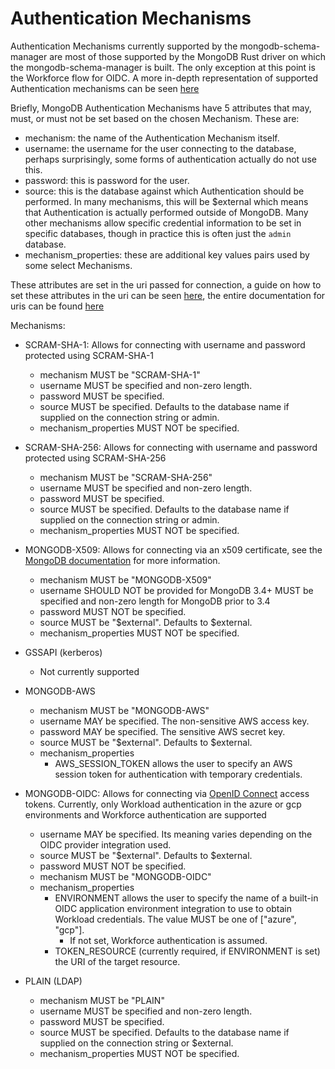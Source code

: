 # Authentication Mechanisms

Authentication Mechanisms currently supported by the mongodb-schema-manager are most of those
supported by the MongoDB Rust driver on which the mongodb-schema-manager is built. The only
exception at this point is the Workforce flow for OIDC. A more in-depth representation of supported
Authentication mechanisms can be seen
[here](https://www.mongodb.com/docs/drivers/rust/current/fundamentals/authentication/)

Briefly, MongoDB Authentication Mechanisms have 5 attributes that may, must, or must not be set
based on the chosen Mechanism. These are:

- mechanism: the name of the Authentication Mechanism itself.
- username: the username for the user connecting to the database, perhaps surprisingly, some forms
  of authentication actually do not use this.
- password: this is password for the user.
- source: this is the database against which Authentication should be performed. In many mechanisms,
  this will be $external which means that Authentication is actually performed outside of MongoDB.
  Many other mechanisms allow specific credential information to be set in specific databases,
  though in practice this is often just the `admin` database.
- mechanism\_properties: these are additional key values pairs used by some select Mechanisms.

These attributes are set in the uri passed for connection, a guide on how to set these attributes in
the uri can be seen
[here](https://www.mongodb.com/docs/manual/reference/connection-string-options/#authentication-options),
the entire documentation for uris can be found
[here](https://www.mongodb.com/docs/manual/reference/connection-string/)

Mechanisms:
- SCRAM-SHA-1: Allows for connecting with username and password protected using SCRAM-SHA-1
    - mechanism MUST be "SCRAM-SHA-1"
    - username MUST be specified and non-zero length.
    - password MUST be specified.
    - source MUST be specified. Defaults to the database name if supplied on the connection string or admin.
    - mechanism\_properties MUST NOT be specified.

- SCRAM-SHA-256: Allows for connecting with username and password protected using SCRAM-SHA-256
    - mechanism MUST be "SCRAM-SHA-256"
    - username MUST be specified and non-zero length.
    - password MUST be specified.
    - source MUST be specified. Defaults to the database name if supplied on the connection string or admin.
    - mechanism\_properties MUST NOT be specified.

- MONGODB-X509: Allows for connecting via an x509 certificate, see the
[MongoDB documentation](https://www.mongodb.com/docs/manual/core/security-x.509/) for more information.
    - mechanism MUST be "MONGODB-X509"
    - username SHOULD NOT be provided for MongoDB 3.4+ MUST be specified and non-zero length for MongoDB prior to 3.4
    - password MUST NOT be specified.
    - source MUST be "$external". Defaults to $external.
    - mechanism\_properties MUST NOT be specified.

- GSSAPI (kerberos)
    - Not currently supported

- MONGODB-AWS
    - mechanism MUST be "MONGODB-AWS"
    - username MAY be specified. The non-sensitive AWS access key.
    - password MAY be specified. The sensitive AWS secret key.
    - source MUST be "$external". Defaults to $external.
    - mechanism\_properties
        - AWS\_SESSION\_TOKEN allows the user to specify an AWS session token for authentication with temporary credentials.

- MONGODB-OIDC: Allows for connecting via [OpenID Connect](https://openid.net/developers/specs/)
  access tokens. Currently, only Workload authentication in the azure or gcp environments and
  Workforce authentication are supported
    - username MAY be specified. Its meaning varies depending on the OIDC provider integration used.
    - source MUST be "$external". Defaults to $external.
    - password MUST NOT be specified.
    - mechanism MUST be "MONGODB-OIDC"
    - mechanism\_properties
        - ENVIRONMENT allows the user to specify the name of a built-in OIDC application environment integration to use to obtain Workload credentials. The value MUST be one of \["azure", "gcp"\].
            - If not set, Workforce authentication is assumed.
        - TOKEN\_RESOURCE (currently required, if ENVIRONMENT is set) the URI of the target resource.

- PLAIN (LDAP)
    - mechanism MUST be "PLAIN"
    - username MUST be specified and non-zero length.
    - password MUST be specified.
    - source MUST be specified. Defaults to the database name if supplied on the connection string or $external.
    - mechanism\_properties MUST NOT be specified.

